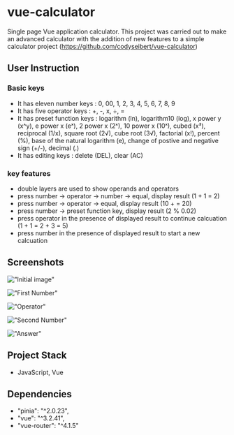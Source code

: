 # vue-calculator

Single page Vue application calculator. This project was carried out to make an advanced calculator with the addition of new features to a simple calculator project (https://github.com/codyseibert/vue-calculator)

## User Instruction
### Basic keys
  - It has eleven number keys : 0, 00, 1, 2, 3, 4, 5, 6, 7, 8, 9
  - It has five operator keys : +, -, x, ÷, =
  - It has preset function keys : logarithm (ln), logarithm10 (log), x power y (x^y), e power x (eˣ), 2 power x (2ˣ), 10 power x (10ˣ), cubed (x³), reciprocal (1/x), square root (2√), cube root (3√), factorial (x!), percent (%), base of the natural logarithm (e), change of postive and negative sign (+/-), decimal (.)
  - It has editing keys : delete (DEL), clear (AC)

### key features
  - double layers are used to show operands and operators
  - press number -> operator -> number -> equal, display result (1 + 1 = 2)
  - press number -> operator -> equal, display result (10 + = 20)
  - press number -> preset function key, display result (2 % 0.02)
  - press operator in the presence of displayed result to continue calcuation (1 + 1 = 2 + 3 = 5)
  - press number in the presence of displayed result to start a new calcuation

## Screenshots

!["Initial image"](https://github.com/mkim245/vue-calculator/blob/master/public/screenshots/initial_image.PNG?raw=true)

!["First Number"](https://github.com/mkim245/vue-calculator/blob/master/public/screenshots/firstNumber.PNG?raw=true)

!["Operator"](https://github.com/mkim245/vue-calculator/blob/master/public/screenshots/operator.PNG?raw=true)

!["Second Number"](https://github.com/mkim245/vue-calculator/blob/master/public/screenshots/secondNumber.PNG?raw=true)

!["Answer"](https://github.com/mkim245/vue-calculator/blob/master/public/screenshots/results.PNG?raw=true)

## Project Stack

  - JavaScript, Vue

## Dependencies
  - "pinia": "^2.0.23",
  - "vue": "^3.2.41",
  - "vue-router": "^4.1.5"